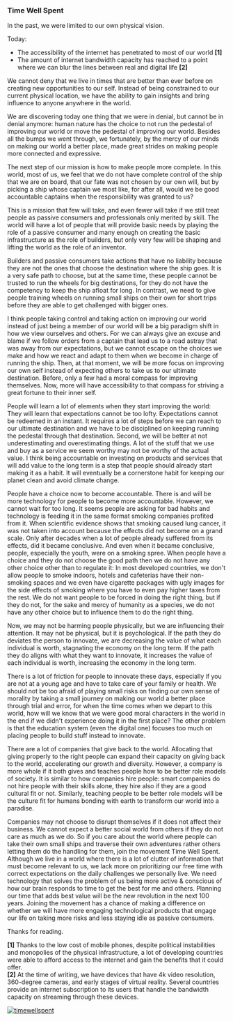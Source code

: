 ### Time Well Spent

In the past, we were limited to our own physical vision. 

Today:
* The accessibility of the internet has penetrated to most of our world **[1]**
* The amount of internet bandwidth capacity has reached to a point where we can blur the lines between real and digital life **[2]**

We cannot deny that we live in times that are better than ever before on creating new opportunities to our self. Instead of being constrained to our current physical location, we have the ability to gain insights and bring influence to anyone anywhere in the world.

We are discovering today one thing that we were in denial, but cannot be in denial anymore: human nature has the choice to not run the pedestal of improving our world or move the pedestal of improving our world. Besides all the bumps we went through, we fortunately, by the mercy of our minds on making our world a better place, made great strides on making people more connected and expressive.

The next step of our mission is how to make people more complete. In this world, most of us, we feel that we do not have complete control of the ship that we are on board, that our fate was not chosen by our own will, but by picking a ship whose captain we most like, for after all, would we be good accountable captains when the responsibility was granted to us?

This is a mission that few will take, and even fewer will take if we still treat people as passive consumers and professionals only merited by skill. The world will have a lot of people that will provide basic needs by playing the role of a passive consumer and many enough on creating the basic infrastructure as the role of builders, but only very few will be shaping and lifting the world as the role of an inventor.

Builders and passive consumers take actions that have no liability because they are not the ones that choose the destination where the ship goes. It is a very safe path to choose, but at the same time, these people cannot be trusted to run the wheels for big destinations, for they do not have the competency to keep the ship afloat for long. In contrast, we need to give people training wheels on running small ships on their own for short trips before they are able to get challenged with bigger ones.

I think people taking control and taking action on improving our world instead of just being a member of our world will be a big paradigm shift in how we view ourselves and others. For we can always give an excuse and blame if we follow orders from a captain that lead us to a road astray that was away from our expectations, but we cannot escape on the choices we make and how we react and adapt to them when we become in charge of running the ship. Then, at that moment, we will be more focus on improving our own self instead of expecting others to take us to our ultimate destination. Before, only a few had a moral compass for improving themselves. Now, more will have accessibility to that compass for striving a great fortune to their inner self.

People will learn a lot of elements when they start improving the world: They will learn that expectations cannot be too lofty. Expectations cannot be redeemed in an instant. It requires a lot of steps before we can reach to our ultimate destination and we have to be disciplined on keeping running the pedestal through that destination. Second, we will be better at not underestimating and overestimating things. A lot of the stuff that we use and buy as a service we seem worthy may not be worthy of the actual value. I think being accountable on investing on products and services that will add value to the long term is a step that people should already start making it as a habit. It will eventually be a cornerstone habit for keeping our planet clean and avoid climate change.

People have a choice now to become accountable. There is and will be more technology for people to become more accountable. However, we cannot wait for too long. It seems people are asking for bad habits and technology is feeding it in the same format smoking companies profited from it. When scientific evidence shows that smoking caused lung cancer, it was not taken into account because the effects did not become on a grand scale. Only after decades when a lot of people already suffered from its effects, did it became conclusive. And even when it became conclusive, people, especially the youth, were on a smoking spree. When people have a choice and they do not choose the good path then we do not have any other choice other than to regulate it: In most developed countries, we don't allow people to smoke indoors, hotels and cafeterias have their non-smoking spaces and we even have cigarette packages with ugly images for the side effects of smoking where you have to even pay higher taxes from the rest. We do not want people to be forced in doing the right thing, but if they do not, for the sake and mercy of humanity as a species, we do not have any other choice but to influence them to do the right thing.

Now, we may not be harming people physically, but we are influencing their attention. It may not be physical, but it is psychological. If the path they do deviates the person to innovate, we are decreasing the value of what each individual is worth, stagnating the economy on the long term. If the path they do aligns with what they want to innovate, it increases the value of each individual is worth, increasing the economy in the long term.

There is a lot of friction for people to innovate these days, especially if you are not at a young age and have to take care of your family or health. We should not be too afraid of playing small risks on finding our own sense of morality by taking a small journey on making our world a better place through trial and error, for when the time comes when we depart to this world, how will we know that we were good moral characters in the world in the end if we didn't experience doing it in the first place? The other problem is that the education system (even the digital one) focuses too much on placing people to build stuff instead to innovate.

There are a lot of companies that give back to the world. Allocating that giving properly to the right people can expand their capacity on giving back to the world, accelerating our growth and diversity. However, a company is more whole if it both gives and teaches people how to be better role models of society. It is similar to how companies hire people: smart companies do not hire people with their skills alone, they hire also if they are a good cultural fit or not. Similarly, teaching people to be better role models will be the culture fit for humans bonding with earth to transform our world into a paradise.

Companies may not choose to disrupt themselves if it does not affect their business. We cannot expect a better social world from others if they do not care as much as we do. So if you care about the world where people can take their own small ships and traverse their own adventures rather others letting them do the handling for them, join the movement Time Well Spent. Although we live in a world where there is a lot of clutter of information that must become relevant to us, we lack more on prioritizing our free time with correct expectations on the daily challenges we personally live. We need technology that solves the problem of us being more active & conscious of how our brain responds to time to get the best for me and others. Planning our time that adds best value will be the new revolution in the next 100 years. Joining the movement has a chance of making a difference on whether we will have more engaging technological products that engage our life on taking more risks and less staying idle as passive consumers.

Thanks for reading.

**[1]** Thanks to the low cost of mobile phones, despite political instabilities and monopolies of the physical infrastructure, a lot of developing countries were able to afford access to the internet and gain the benefits that it could offer.<br>
**[2]** At the time of writing, we have devices that have 4k video resolution, 360-degree cameras, and early stages of virtual reality. Several countries provide an internet subscription to its users that handle the bandwidth capacity on streaming through these devices.

[![timewellspent](https://user-images.githubusercontent.com/12673581/30515735-91b2e0f4-9b57-11e7-82d7-09203441408f.png)](http://www.timewellspent.io/)

